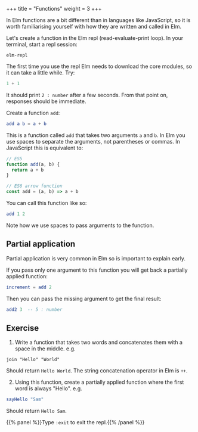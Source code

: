+++
title       = "Functions"
weight      = 3
+++

In Elm functions are a bit different than in languages like JavaScript, so it is worth familiarising yourself with how they are written and called in Elm.

Let's create a function in the Elm repl (read-evaluate-print loop). In your terminal, start a repl session:

```
elm-repl
```

The first time you use the repl Elm needs to download the core modules, so it can take a little while. Try:

```elm
1 + 1
```

It should print `2 : number` after a few seconds. From that point on, responses should be immediate.

Create a function `add`:

```elm
add a b = a + b
```

This is a function called `add` that takes two arguments `a` and `b`. In Elm you use spaces to separate the arguments, not parentheses or commas. In JavaScript this is equivalent to:

```js
// ES5
function add(a, b) {
  return a + b
}

// ES6 arrow function
const add = (a, b) => a + b
```

You can call this function like so:

```elm
add 1 2
```

Note how we use spaces to pass arguments to the function.

## Partial application

Partial application is very common in Elm so is important to explain early.

If you pass only one argument to this function you will get back a partially applied function:

```elm
increment = add 2
```

Then you can pass the missing argument to get the final result:

```elm
add2 3  -- 5 : number
```

## Exercise

1. Write a function that takes two words and concatenates them with a space in the middle. e.g.

```
join "Hello" "World"
```

Should return `Hello World`. The string concatenation operator in Elm is `++`.

2. Using this function, create a partially applied function where the first word is always "Hello". e.g.

```elm
sayHello "Sam"
```

Should return `Hello Sam`.

{{% panel %}}Type `:exit` to exit the repl.{{% /panel %}}
